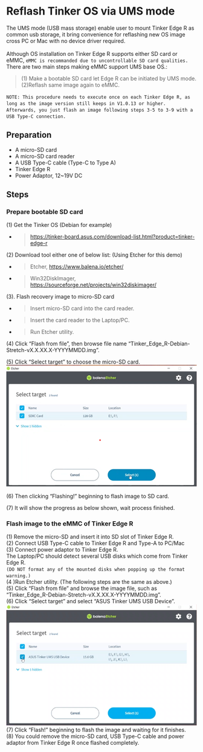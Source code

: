 # Reflash Tinker OS via UMS mode
The UMS mode (USB mass storage) enable user to mount Tinker Edge R as common usb storage, it bring convenience for reflashing new OS image cross PC or Mac with no device driver required.</br> 
</br>
Although OS installation on Tinker Edge R supports either SD card or eMMC, `eMMC is recommanded due to uncontrollable SD card qualities.`  There are two main steps making eMMC support UMS base OS.:
>(1) Make a bootable SD card let Edge R can be initiated by UMS mode. </br>
>(2)Reflash same image again to eMMC. 

`NOTE: This procedure needs to execute once on each Tinker Edge R, as long as the image version still keeps in V1.0.13 or higher. Afterwards, you just flash an image following steps 3-5 to 3-9 with a USB Type-C connection.`


##	Preparation 
* A micro-SD card
* A micro-SD card reader
* A USB Type-C cable (Type-C to Type A)
* Tinker Edge R
* Power Adaptor, 12~19V DC

## Steps
### Prepare bootable SD card
(1) Get the Tinker OS (Debian for example)
* >https://tinker-board.asus.com/download-list.html?product=tinker-edge-r

(2) Download tool either one of below list: (Using Etcher for this demo)
* >Etcher, https://www.balena.io/etcher/ 
* >Win32DiskImager, https://sourceforge.net/projects/win32diskimager/ 

(3).	Flash recovery image to micro-SD card
* >Insert micro-SD card into the card reader.
* >Insert the card reader to the Laptop/PC.
* >Run Etcher utility.
 

(4)	Click “Flash from file”, then browse file name “Tinker_Edge_R-Debian-Stretch-vX.X.XX.X-YYYYMMDD.img”.
 

(5)	Click “Select target” to choose the micro-SD card.</br>
![Alt text](image/SDXC_UMS_USB_Etcher.png?raw=true "Title")

(6)	Then clicking “Flashing!” beginning to flash image to SD card.
 

(7)	It will show the progress as below shown, wait process finished.

### Flash image to the eMMC of Tinker Edge R
(1) Remove the micro-SD and insert it into SD slot of Tinker Edge R.</br>
(2) Connect USB Type-C cable to Tinker Edge R and Type-A to PC/Mac</br>
(3) Connect power adaptor to Tinker Edge R.</br>
The Laptop/PC should detect several USB disks which come from Tinker Edge R. </br>
`(DO NOT format any of the mounted disks when popping up the format warning.)`</br>
(4 )Run Etcher utility. (The following steps are the same as above.)</br>
(5) Click “Flash from file” and browse the image file, such as “Tinker_Edge_R-Debian-Stretch-vX.X.XX.X-YYYYMMDD.img”.</br>
(6) Click “Select target” and select “ASUS Tinker UMS USB Device”.</br>
![Alt text](image/ASUS_Tinker_UMS_USB_Etcher.png?raw=true "Title") </br>
(7) Click “Flash!” beginning to flash the image and waiting for it finishes.</br>
(8) You could remove the micro-SD card, USB Type-C cable and power adaptor from Tinker Edge R once flashed completely.</br>

